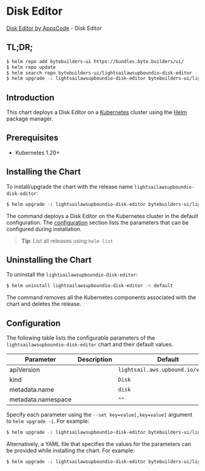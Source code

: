 # Disk Editor

[Disk Editor by AppsCode](https://byte.builders) - Disk Editor

## TL;DR;

```bash
$ helm repo add bytebuilders-ui https://bundles.byte.builders/ui/
$ helm repo update
$ helm search repo bytebuilders-ui/lightsailawsupboundio-disk-editor --version=v0.4.18
$ helm upgrade -i lightsailawsupboundio-disk-editor bytebuilders-ui/lightsailawsupboundio-disk-editor -n default --create-namespace --version=v0.4.18
```

## Introduction

This chart deploys a Disk Editor on a [Kubernetes](http://kubernetes.io) cluster using the [Helm](https://helm.sh) package manager.

## Prerequisites

- Kubernetes 1.20+

## Installing the Chart

To install/upgrade the chart with the release name `lightsailawsupboundio-disk-editor`:

```bash
$ helm upgrade -i lightsailawsupboundio-disk-editor bytebuilders-ui/lightsailawsupboundio-disk-editor -n default --create-namespace --version=v0.4.18
```

The command deploys a Disk Editor on the Kubernetes cluster in the default configuration. The [configuration](#configuration) section lists the parameters that can be configured during installation.

> **Tip**: List all releases using `helm list`

## Uninstalling the Chart

To uninstall the `lightsailawsupboundio-disk-editor`:

```bash
$ helm uninstall lightsailawsupboundio-disk-editor -n default
```

The command removes all the Kubernetes components associated with the chart and deletes the release.

## Configuration

The following table lists the configurable parameters of the `lightsailawsupboundio-disk-editor` chart and their default values.

|     Parameter      | Description |                    Default                    |
|--------------------|-------------|-----------------------------------------------|
| apiVersion         |             | <code>lightsail.aws.upbound.io/v1beta1</code> |
| kind               |             | <code>Disk</code>                             |
| metadata.name      |             | <code>disk</code>                             |
| metadata.namespace |             | <code>""</code>                               |


Specify each parameter using the `--set key=value[,key=value]` argument to `helm upgrade -i`. For example:

```bash
$ helm upgrade -i lightsailawsupboundio-disk-editor bytebuilders-ui/lightsailawsupboundio-disk-editor -n default --create-namespace --version=v0.4.18 --set apiVersion=lightsail.aws.upbound.io/v1beta1
```

Alternatively, a YAML file that specifies the values for the parameters can be provided while
installing the chart. For example:

```bash
$ helm upgrade -i lightsailawsupboundio-disk-editor bytebuilders-ui/lightsailawsupboundio-disk-editor -n default --create-namespace --version=v0.4.18 --values values.yaml
```
